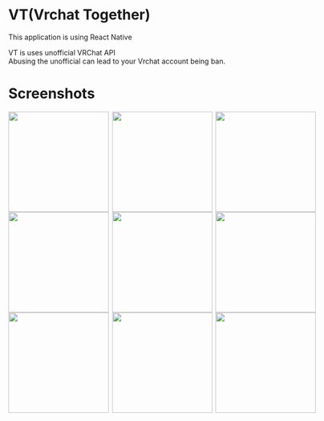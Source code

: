 # VT(Vrchat Together)
This application is using React Native

VT is uses unofficial VRChat API<br/>
Abusing the unofficial can lead to your Vrchat account being ban.
# Screenshots
<div style="display:flex;flex-direction:row;">
  <hr/>
  <img src="https://user-images.githubusercontent.com/62531925/101719079-ee029300-3ae5-11eb-9dd5-4ef5105497a2.jpg" width=200px style="margin-right:5pt" />
  <img src="https://user-images.githubusercontent.com/62531925/101719387-93b60200-3ae6-11eb-9430-fb44169b4997.jpg" width=200px style="margin-right:5pt" />
  <img src="https://user-images.githubusercontent.com/62531925/101719388-944e9880-3ae6-11eb-90f9-9800d47b9c81.jpg" width=200px style="margin-right:5pt" />
  <hr/>
</div>
<div style="display:flex;flex-direction:row">
  <img src="https://user-images.githubusercontent.com/62531925/101719391-94e72f00-3ae6-11eb-856c-5d61b72d83e3.jpg" width=200px style="margin-right:5pt" />
  <img src="https://user-images.githubusercontent.com/62531925/101719392-957fc580-3ae6-11eb-9e21-a4b037b6bcae.jpg" width=200px style="margin-right:5pt" />
  <img src="https://user-images.githubusercontent.com/62531925/101719393-957fc580-3ae6-11eb-80a7-7dd5dfa3dc78.jpg" width=200px style="margin-right:5pt" />
  <hr/>
</div>
<div style="display:flex;flex-direction:row">
  <img src="https://user-images.githubusercontent.com/62531925/101719394-96185c00-3ae6-11eb-96d0-c70a4ed3b871.jpg" width=200px style="margin-right:5pt" />
  <img src="https://user-images.githubusercontent.com/62531925/101719397-96b0f280-3ae6-11eb-9e36-efd1ab843f5c.jpg" width=200px style="margin-right:5pt" />
  <img src="https://user-images.githubusercontent.com/62531925/101719399-97498900-3ae6-11eb-85ec-3ab045dadb37.jpg" width=200px style="margin-right:5pt" />
  <hr/>
</div>
